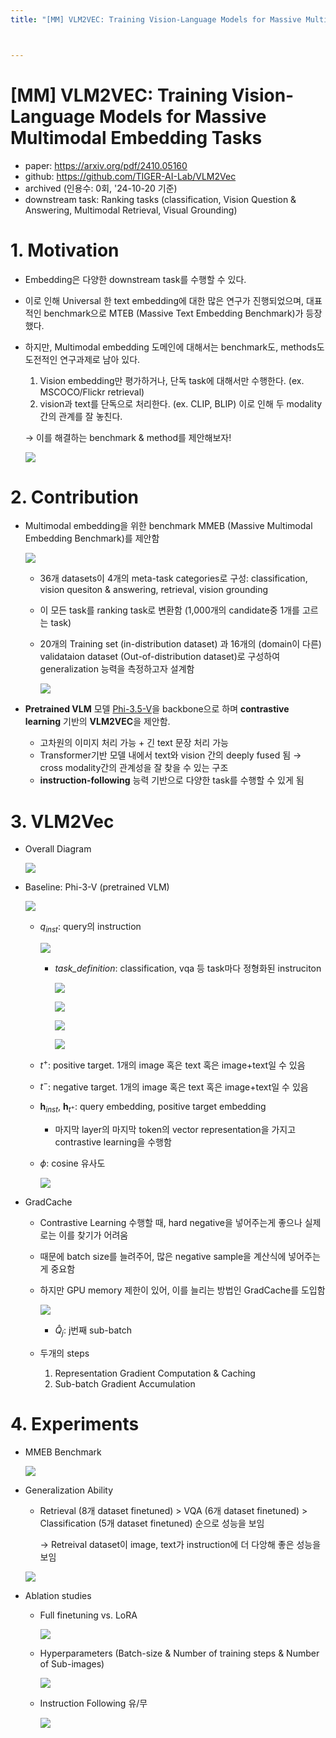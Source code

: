```yaml
---
title: "[MM] VLM2VEC: Training Vision-Language Models for Massive Multimodal Embedding Tasks"



---
```


# [MM] VLM2VEC: Training Vision-Language Models for Massive Multimodal Embedding Tasks

- paper: https://arxiv.org/pdf/2410.05160
- github: https://github.com/TIGER-AI-Lab/VLM2Vec
- archived (인용수: 0회, '24-10-20 기준)
- downstream task: Ranking tasks (classification, Vision Question & Answering, Multimodal Retrieval, Visual Grounding)

# 1. Motivation

- Embedding은 다양한 downstream task를 수행할 수 있다.

- 이로 인해 Universal 한 text embedding에 대한 많은 연구가 진행되었으며, 대표적인 benchmark으로 MTEB (Massive Text Embedding Benchmark)가 등장했다.

- 하지만, Multimodal embedding 도메인에 대해서는 benchmark도, methods도 도전적인 연구과제로 남아 있다.

  1. Vision embedding만 평가하거나, 단독 task에 대해서만 수행한다. (ex. MSCOCO/Flickr retrieval)
  2. vision과 text를 단독으로 처리한다. (ex. CLIP, BLIP) 이로 인해 두 modality간의 관계를 잘 놓친다. 

  $\to$ 이를 해결하는 benchmark & method를 제안해보자!

  ![](../images/2024-10-20/image-20241020214947640.png)

# 2. Contribution

- Multimodal embedding을 위한 benchmark MMEB (Massive Multimodal Embedding Benchmark)를 제안함

  ![](../images/2024-10-20/image-20241020230647806.png)

  - 36개 datasets이 4개의 meta-task categories로 구성: classification, vision quesiton & answering, retrieval, vision grounding

  - 이 모든 task를 ranking task로 변환함 (1,000개의 candidate중 1개를 고르는 task)

  - 20개의 Training set (in-distribution dataset) 과 16개의 (domain이 다른) validataion dataset (Out-of-distribution dataset)로 구성하여 generalization 능력을 측정하고자 설계함

    ![](../images/2024-10-20/image-20241020230734353.png)

- **Pretrained VLM** 모델 <u>Phi-3.5-V</u>을 backbone으로 하며 **contrastive learning** 기반의 **VLM2VEC**을 제안함.

  - 고차원의 이미지 처리 가능 + 긴 text 문장 처리 가능
  - Transformer기반 모델 내에서 text와 vision 간의 deeply fused 됨 $\to$ cross modality간의 관계성을 잘 찾을 수 있는 구조
  - **instruction-following** 능력 기반으로 다양한 task를 수행할 수 있게 됨

# 3. VLM2Vec

- Overall Diagram

  ![](../images/2024-10-20/image-20241020230758007.png)

- Baseline: Phi-3-V (pretrained VLM)

  ![](../images/2024-10-20/image-20241020230845836.png)

  - $q_{inst}$: query의 instruction

    ![](../images/2024-10-20/image-20241020231929908.png)

    - *task_definition*: classification, vqa 등 task마다 정형화된 instruciton

      ![](../images/2024-10-20/image-20241020232021062.png)

      ![](../images/2024-10-20/image-20241020232036650.png)

      ![](../images/2024-10-20/image-20241020232050961.png)

      ![](../images/2024-10-20/image-20241020232106498.png)

  - $t^+$: positive target. 1개의 image 혹은 text 혹은 image+text일 수 있음

  - $t^-$: negative target. 1개의 image 혹은 text 혹은 image+text일 수 있음

  - **h**$_{inst}$, **h**$_{t^+}$: query embedding, positive target embedding

    - 마지막 layer의 마지막 token의 vector representation을 가지고 contrastive learning을 수행함

  - $\phi$: cosine 유사도 

    ![](../images/2024-10-20/image-20241020231622106.png)

- GradCache

  - Contrastive Learning 수행할 때, hard negative을 넣어주는게 좋으나 실제로는 이를 찾기가 어려움

  - 때문에 batch size를 늘려주어, 많은 negative sample을 계산식에 넣어주는게 중요함

  - 하지만 GPU memory 제한이 있어, 이를 늘리는 방법인 GradCache를 도입함

    ![](../images/2024-10-20/image-20241020231745750.png)

    - $\hat{Q}_j$: j번째 sub-batch 

  - 두개의 steps

    1. Representation Gradient Computation & Caching
    2. Sub-batch Gradient Accumulation

# 4. Experiments

- MMEB Benchmark

  ![](../images/2024-10-20/image-20241020232304042.png)

- Generalization Ability

  - Retrieval (8개 dataset finetuned) > VQA (6개 dataset finetuned)  > Classification (5개 dataset finetuned) 순으로 성능을 보임

    $\to$ Retreival dataset이 image, text가 instruction에 더 다앙해 좋은 성능을 보임

  ![](../images/2024-10-20/image-20241020232432757.png)

- Ablation studies

  - Full finetuning vs. LoRA

    ![](../images/2024-10-20/image-20241020232325552.png)

  - Hyperparameters (Batch-size & Number of training steps & Number of Sub-images)

    ![](../images/2024-10-20/image-20241020232409332.png)

  - Instruction Following 유/무

    ![](../images/2024-10-20/image-20241020232620768.png)